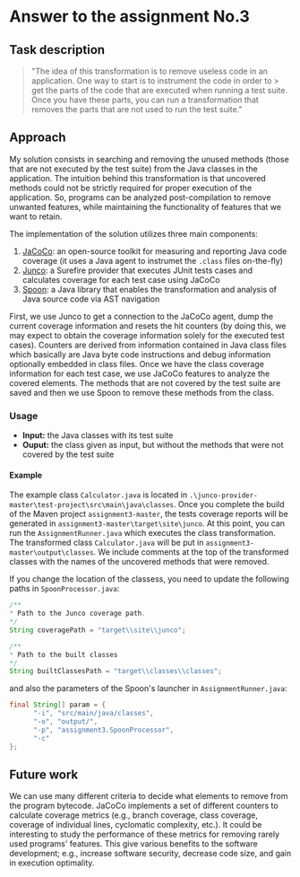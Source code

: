 # Answer to the assignment No.3

## Task description

> "The idea of this transformation is to remove useless code in an application. One way to start is to instrument the code in order to  > get the parts of the code that are executed when running a test suite. Once you have these parts, you can run a transformation that removes the parts that are not used to run the test suite." 

## Approach

My solution consists in searching and removing the unused methods (those that are not executed by the test suite) from the Java classes in the application. The intuition behind this transformation is that uncovered methods could not be strictly required for proper execution of the application. So, programs can be analyzed post-compilation to remove unwanted features, while maintaining the functionality of features that we want to retain.

The implementation of the solution utilizes three main components:

1. [JaCoCo](http://jacoco.org/jacoco): an open-source toolkit for measuring and reporting Java code coverage  (it uses a Java agent to instrumet the `.class` files on-the-fly)
2. [Junco](https://github.com/marcelinorc/junco-provider): a Surefire provider that executes JUnit tests cases and calculates coverage for each test case using JaCoCo
3. [Spoon](http://spoon.gforge.inria.fr/): a Java library that enables the transformation and analysis of Java source code via AST navigation

First, we use Junco to get a connection to the JaCoCo agent, dump the current coverage information and resets the hit counters (by doing this, we may expect to obtain the coverage information solely for the executed test cases). Counters are derived from information contained in Java class files which basically are Java byte code instructions and debug information optionally embedded in class files. Once we have  the class coverage information for each test case, we use JaCoCo features to analyze the covered elements. The methods that are not covered by the test suite are saved and then we use Spoon to remove these methods from the class.

### Usage

- **Input:** the Java classes with its test suite
- **Ouput:** the class given as input, but without the methods that were not covered by the test suite

#### Example

The example class `Calculator.java` is located in `.\junco-provider-master\test-project\src\main\java\classes`. Once you complete the build of the Maven project `assignment3-master`, the tests coverage reports will be generated in  `assignment3-master\target\site\junco`. At this point, you can run the `AssignmentRunner.java` which executes the class transformation. The transformed class `Calculator.java` will be put in `assignment3-master\output\classes`. We include  comments at the top of the transformed classes with the names of the uncovered methods that were removed.

If you change the location of the classess, you need to update the following paths in `SpoonProcessor.java`:  

```java
/**
* Path to the Junco coverage path.
*/
String coveragePath = "target\\site\\junco";

/**
* Path to the built classes
*/
String builtClassesPath = "target\\classes\\classes";


```

and also the parameters of the Spoon's launcher in `AssignmentRunner.java`:


```java
final String[] param = {
      "-i", "src/main/java/classes",
      "-o", "output/",
      "-p", "assignment3.SpoonProcessor",
      "-c"
};

```
## Future work
We can use many different criteria to decide what elements to remove from the program bytecode. JaCoCo implements a set of different counters to calculate coverage metrics (e.g., branch coverage, class coverage, coverage of individual lines, cyclomatic complexity, etc.). It could be interesting to study the performance of these metrics for removing rarely used programs' features. This give various benefits to the software development; e.g., increase software security, decrease code size, and gain in execution optimality.








